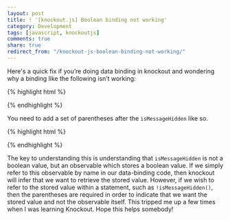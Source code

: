```yaml
---
layout: post
title: ! '[knockout.js] Boolean binding not working'
category: Development
tags: [javascript, knockoutjs]
comments: true
share: true
redirect_from: "/knockout-js-boolean-binding-not-working/"
---
```

Here's a quick fix if you’re doing data binding in knockout and wondering why a binding like the following isn’t working:

{% highlight html %}
<div data-bind="visible: !isMessageHidden">

<script>
// In your view model
self.isMessageHidden: ko.observable(true) };
// ...
</script>
{% endhighlight %}

You need to add a set of parentheses after the `isMessageHidden` like so.

{% highlight html %}
<div data-bind="visible: !isMessageHidden()">
{% endhighlight %}

The key to understanding this is understanding that `isMessageHidden` is not a boolean value, but an observable which stores a boolean value. If we simply refer to this observable by name in our data-binding code, then knockout will infer that we want to retrieve the stored value. However, if we wish to refer to the stored value within a statement, such as `!isMessageHidden()`, then the parentheses are required in order to indicate that we want the stored value and not the observable itself. This tripped me up a few times when I was learning Knockout. Hope this helps somebody!

